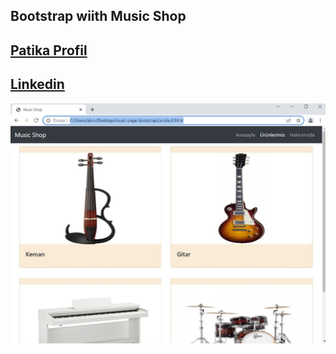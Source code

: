 ## Bootstrap wiith Music Shop

[Patika Profil](https://app.patika.dev/alicnblt)
---
[Linkedin](https://www.linkedin.com/in/ali-canbolat/)
---
![Image](/img/music-shop.jpg)
